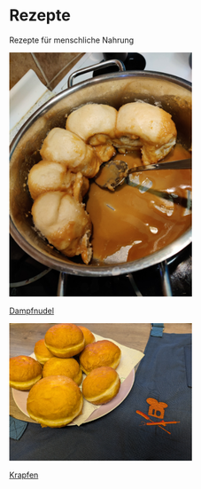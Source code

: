 # Rezepte
Rezepte für menschliche Nahrung

<img src="Nachspeise/Dampfnudel/photos/12_Querschnitt.jpg" width="330">

[Dampfnudel](https://github.com/Binary-Kitchen/Rezepte/tree/main/Nachspeise/Dampfnudel)

<img src="Nachspeise/Krapfen/photos/social_preview.jpg" width="330">

[Krapfen](https://github.com/Binary-Kitchen/Rezepte/tree/main/Nachspeise/Krapfen)


